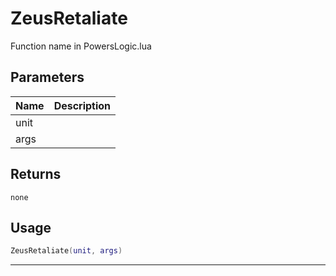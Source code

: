 # ZeusRetaliate

Function name in PowersLogic.lua

## Parameters

| Name | Description |
| ---- | ----------- |
| unit |             |
| args |             |

## Returns

`none`

## Usage

```lua
ZeusRetaliate(unit, args)
```

---
